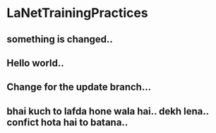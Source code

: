 # LaNetTrainingPractices

## something is changed..

## Hello world..

## Change for the update branch...

## bhai kuch to lafda hone wala hai.. dekh lena.. confict hota hai to batana..
